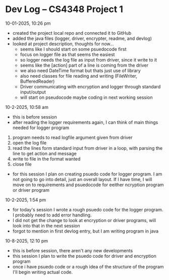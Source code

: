 # Dev Log – CS4348 Project 1

10-01-2025, 10:26 pm

- created the project local repo and connected it to GitHub
- added the java files (logger, driver, encrypter, readme, and devlog)
- looked at project description, thoughts for now...
  - seems like I should start on some psuedocode first
  - focus on logger file as that seems the easiest
  - so logger needs the log file as input from driver, since it write to it
  - seems like the [action] part of a line is coming from the driver
  - we also need DateTime format but thats just use of library
  - also need classes for file reading and writing (FileWriter, BufferedReader)
  - Driver communicating with encryption and logger through standard input/output
  - will start on pseudocode maybe coding in next working session

10-2-2025, 10:58 am

- this is before session
- after reading the logger requirements again, I can think of main things needed for logger program

1. program needs to read logfile argument given from driver
2. open the log file
3. read the lines form standard input from driver in a loop, with parsing the line to get action and message
4. write to file in the format wanted
5. close file

- for this session I plan on creating psuedo code for logger program. I am not going to go into detail, just an overall layout. If I have time, I will move on to requirements and psuedocode for eeither ncryption program or driver program

10-2-2025, 1:54 pm

- for today's session I wrote a rough psuedo code for the logger program. I probably need to add error handling. 
- I did not get the change to look at encryption or driver programs, will look into that in the next session
- forgot to mention in first devlog entry, but I am writing program in java

10-8-2025, 12:10 pm
- this is before session, there aren't any new developments
- this session I plan to write the psuedo code for driver and encryption program
- once i have psuedo code or a rough idea of the structure of the program I'll begin writing actual code.
